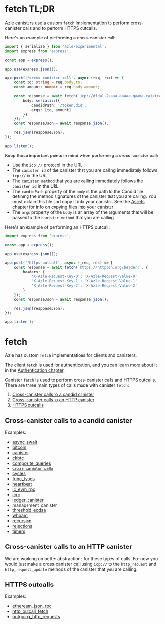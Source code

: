 # fetch TL;DR

Azle canisters use a custom `fetch` implementation to perform cross-canister calls and to perform HTTPS outcalls.

Here's an example of performing a cross-canister call:

```typescript
import { serialize } from 'azle/experimental';
import express from 'express';

const app = express();

app.use(express.json());

app.post('/cross-canister-call', async (req, res) => {
    const to: string = req.body.to;
    const amount: number = req.body.amount;

    const response = await fetch(`icp://dfdal-2uaaa-aaaaa-qaama-cai/transfer`, {
        body: serialize({
            candidPath: '/token.did',
            args: [to, amount]
        })
    });
    const responseJson = await response.json();

    res.json(responseJson);
});

app.listen();
```

Keep these important points in mind when performing a cross-canister call:

-   Use the `icp://` protocol in the URL
-   The `canister id` of the canister that you are calling immediately follows `icp://` in the URL
-   The `canister method` that you are calling immediately follows the `canister id` in the URL
-   The `candidPath` property of the `body` is the path to the Candid file defining the method signatures of the canister that you are calling. You must obtain this file and copy it into your canister. See the [Assets chapter](./assets.md) for info on copying files into your canister
-   The `args` property of the `body` is an array of the arguments that will be passed to the `canister method` that you are calling

Here's an example of performing an HTTPS outcall:

```typescript
import express from 'express';

const app = express();

app.use(express.json());

app.post('/https-outcall', async (_req, res) => {
    const response = await fetch(`https://httpbin.org/headers`, {
        headers: {
            'X-Azle-Request-Key-0': 'X-Azle-Request-Value-0',
            'X-Azle-Request-Key-1': 'X-Azle-Request-Value-1',
            'X-Azle-Request-Key-2': 'X-Azle-Request-Value-2'
        }
    });
    const responseJson = await response.json();

    res.json(responseJson);
});

app.listen();
```

# fetch

Azle has custom `fetch` implementations for clients and canisters.

The client `fetch` is used for authentication, and you can learn more about it in the [Authentication chapter](./authentication.md).

Canister `fetch` is used to perform cross-canister calls and [HTTPS outcalls](https://internetcomputer.org/https-outcalls). There are three main types of calls made with canister `fetch`:

1. [Cross-canister calls to a candid canister](#cross-canister-calls-to-a-candid-canister)
2. [Cross-canister calls to an HTTP canister](#cross-canister-calls-to-an-http-canister)
3. [HTTPS outcalls](#https-outcalls)

## Cross-canister calls to a candid canister

Examples:

-   [async_await](https://github.com/demergent-labs/azle/tree/main/tests/end_to_end/candid_rpc/functional_syntax/async_await)
-   [bitcoin](https://github.com/demergent-labs/azle/tree/main/tests/end_to_end/candid_rpc/functional_syntax/bitcoin)
-   [canister](https://github.com/demergent-labs/azle/tree/main/tests/end_to_end/candid_rpc/functional_syntax/canister)
-   [ckbtc](https://github.com/demergent-labs/azle/tree/main/tests/end_to_end/candid_rpc/functional_syntax/ckbtc)
-   [composite_queries](https://github.com/demergent-labs/azle/tree/main/tests/end_to_end/candid_rpc/functional_syntax/composite_queries)
-   [cross_canister_calls](https://github.com/demergent-labs/azle/tree/main/tests/end_to_end/candid_rpc/functional_syntax/cross_canister_calls)
-   [cycles](https://github.com/demergent-labs/azle/tree/main/tests/end_to_end/candid_rpc/functional_syntax/cycles)
-   [func_types](https://github.com/demergent-labs/azle/tree/main/tests/end_to_end/candid_rpc/functional_syntax/func_types)
-   [heartbeat](https://github.com/demergent-labs/azle/tree/main/tests/end_to_end/candid_rpc/functional_syntax/heartbeat)
-   [ic_evm_rpc](https://github.com/demergent-labs/azle/tree/main/tests/end_to_end/http_server/ic_evm_rpc)
-   [icrc](https://github.com/demergent-labs/azle/tree/main/tests/end_to_end/candid_rpc/functional_syntax/icrc)
-   [ledger_canister](https://github.com/demergent-labs/azle/tree/main/tests/end_to_end/candid_rpc/functional_syntax/ledger_canister)
-   [management_canister](https://github.com/demergent-labs/azle/tree/main/tests/end_to_end/candid_rpc/functional_syntax/management_canister)
-   [threshold_ecdsa](https://github.com/demergent-labs/azle/tree/main/tests/end_to_end/candid_rpc/functional_syntax/motoko_examples/threshold_ecdsa)
-   [whoami](https://github.com/demergent-labs/azle/tree/main/tests/end_to_end/candid_rpc/functional_syntax/motoko_examples/whoami)
-   [recursion](https://github.com/demergent-labs/azle/tree/main/tests/end_to_end/candid_rpc/functional_syntax/recursion)
-   [rejections](https://github.com/demergent-labs/azle/tree/main/tests/end_to_end/candid_rpc/functional_syntax/rejections)
-   [timers](https://github.com/demergent-labs/azle/tree/main/tests/end_to_end/candid_rpc/functional_syntax/timers)

## Cross-canister calls to an HTTP canister

We are working on better abstractions for these types of calls. For now you would just make a cross-canister call using `icp://` to the `http_request` and `http_request_update` methods of the canister that you are calling.

## HTTPS outcalls

Examples:

-   [ethereum_json_rpc](https://github.com/demergent-labs/azle/tree/main/tests/end_to_end/candid_rpc/functional_syntax/ethereum_json_rpc)
-   [http_outcall_fetch](https://github.com/demergent-labs/azle/tree/main/tests/end_to_end/http_server/http_outcall_fetch)
-   [outgoing_http_requests](https://github.com/demergent-labs/azle/tree/main/tests/end_to_end/candid_rpc/functional_syntax/outgoing_http_requests)

<!-- // TODO explain that you can generally only do these in POST unless the method is a query method
// TODO we have to show the imports
// TODO explain the POST, PUT, PATCH etc

TODO explain the ic.setOutgoingHttpOptions

TODO split up the examples for each type of fetch

## Canister fetch cross-canister call to a candid canister

Most canisters on ICP are not HTTP canisters. We are pushing to change this situation, but for now this is how things are. Most canisters will thus only expose Candid canister methods.

So imagine a canister that exposes this Candid update method:

```
transfer: (text, text, nat64) -> (nat64);
```

```typescript
const response = await fetch(`icp://dfdal-2uaaa-aaaaa-qaama-cai/transfer`, {
    body: serialize({
        candidPath: '/src/canister2/index.did',
        args: [from, to, amount]
    })
});
const responseJson = await response.json();

return responseJson;
```

## Canister fetch cross-canister call to an HTTP canister

## Canister fetch HTTPS outcalls -->
